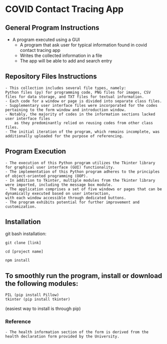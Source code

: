 # COVID Contact Tracing App
## General Program Instructions
  - A program executed using a GUI
	- A program that ask user for typical information found in covid contact tracing app
	- Writes the collected information in a file
	- The app will be able to add and search entry
   
## Repository Files Instructions
	- This collection includes several file types, namely: 
 	Python files (py) for programming code, PNG files for images, CSV files for data storage, and TXT files for textual information.
 	- Each code for a window or page is divided into separate class files.
  	- Supplementary user interface files were incorporated for the codes pertaining to the form window and introduction window. 
   	- Notably, the majority of codes in the information sections lacked user interface files 
    	as they predominantly relied on reusing codes from other class files.
    - The initial iteration of the program, which remains incomplete, was additionally uploaded for the purpose of referencing.
 
## Program Execution
	- The execution of this Python program utilizes the Tkinter library for graphical user interface (GUI) functionality. 
	- The implementation of this Python program adheres to the principles of object-oriented programming (OOP). 
	- In addition to Tkinter, multiple modules from the Tkinter library were imported, including the message box module.
	- The application comprises a set of five windows or pages that can be dynamically executed based on user interaction, 
 	with each window accessible through dedicated buttons. 
	- The program exhibits potential for further improvement and customization.

## Installation
git bash installation:

    git clone [link]

    cd [project name]

    npm install

## To smoothly run the program, install or download the following modules:

    PIL (pip install Pillow)
    tkinter (pip install tkinter)
    
(easiest way to install is through pip)

### Reference
	- The health information section of the form is derived from the health declaration form provided by the University. 
